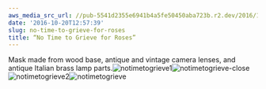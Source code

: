 ```yaml
---
aws_media_src_url: //pub-5541d2355e6941b4a5fe50450aba723b.r2.dev/2016/10/notimetogrieve1.jpg
date: '2016-10-20T12:57:39'
slug: no-time-to-grieve-for-roses
title: “No Time to Grieve for Roses”
---
```


 Mask made from wood base, antique and vintage camera lenses, and antique Italian brass lamp parts.![notimetogrieve1](//pub-5541d2355e6941b4a5fe50450aba723b.r2.dev/2016/10/notimetogrieve1.jpg?w=602)![notimetogrieve-close](//pub-5541d2355e6941b4a5fe50450aba723b.r2.dev/2016/10/notimetogrieve-close.jpg?w=602)![notimetogrieve2](//pub-5541d2355e6941b4a5fe50450aba723b.r2.dev/2016/10/notimetogrieve2.jpg?w=602)![notimetogrieve](//pub-5541d2355e6941b4a5fe50450aba723b.r2.dev/2016/10/notimetogrieve.jpg?w=602)